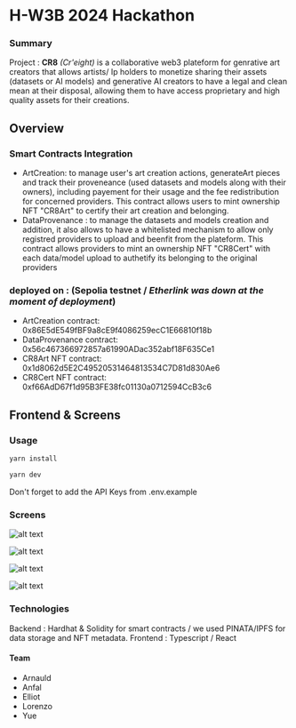 # H-W3B 2024 Hackathon 
### Summary 

Project : **CR8** *(Cr'eight)* is a collaborative web3 plateform for genrative art creators  that  allows artists/ Ip holders to monetize sharing their assets (datasets or AI models) and generative AI creators to have a legal and clean mean at their disposal, allowing them to have access proprietary and high quality assets for their creations.

## Overview 

### Smart Contracts Integration
- ArtCreation: to manage user's art creation actions, generateArt pieces and track their proveneance (used datasets and models along with their owners), including payement for their usage and the fee redistribution for concerned providers. This contract allows users to mint ownership NFT "CR8Art" to certify their art creation and belonging.
- DataProvenance : to manage the datasets and models creation and addition, it also allows to have a whitelisted mechanism to allow only registred providers to upload and beenfit from the plateform. This contract allows providers to mint an ownership NFT "CR8Cert" with each data/model upload to authetify its belonging to the original providers  

### deployed on : (Sepolia testnet / *Etherlink was down at the moment of deployment*) 
- ArtCreation contract: 0x86E5dE549fBF9a8cE9f4086259ecC1E66810f18b
- DataProvenance contract: 0x56c467366972857a61990ADac352abf18F635Ce1
- CR8Art NFT contract: 0x1d8062d5E2C49520531464813534C7D81d830Ae6
- CR8Cert NFT contract: 0xf66AdD67f1d95B3FE38fc01130a0712594CcB3c6

## Frontend & Screens

### Usage

```bash
yarn install
```

```bash
yarn dev
```
Don't forget to add the API Keys from .env.example

### Screens

![alt text](https://cdn.discordapp.com/attachments/655207317788164108/1221404025409503302/image.png?ex=66127424&is=65ffff24&hm=e1bf26818a6783244593b8c2a642733a23df02594daace02a440d476939a1e58&)

![alt text](https://cdn.discordapp.com/attachments/655207317788164108/1221404145496494100/image.png?ex=66127440&is=65ffff40&hm=4045a72d37b99eba5e1ba3179e60382e5c4acf207ef39a5a200ea3fa9841dd68&)

![alt text](https://cdn.discordapp.com/attachments/655207317788164108/1221407063121465344/image.png?ex=661276f8&is=660001f8&hm=54f212024f7a9c142baf0f419d97e14e3ddc6f945e8bad52d51c5cc9d0140f34&)

![alt text](https://cdn.discordapp.com/attachments/655207317788164108/1221407235247444058/image.png?ex=66127721&is=66000221&hm=1905b1bf5ca94da68056dabb58e4e5307d0c796fb0d125fedf235ef51646f6b6&)

### Technologies
Backend : Hardhat & Solidity for smart contracts / we used PINATA/IPFS for data storage and NFT metadata.
Frontend : Typescript / React

#### Team
+ Arnauld
+ Anfal
+ Elliot
+ Lorenzo
+ Yue

